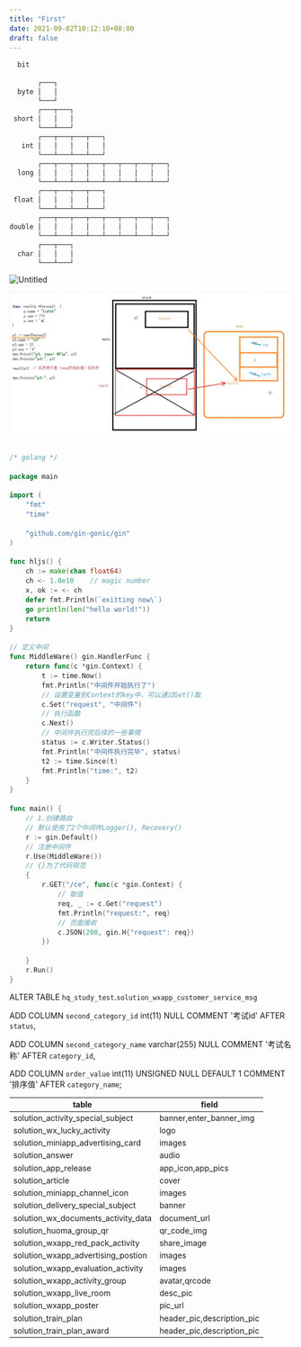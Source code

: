 ```yaml
---
title: "First"
date: 2021-09-02T10:12:10+08:00
draft: false
---
```


```ascii
  bit         
       
       ┌───┐
  byte │   │
       └───┘
       ┌───┬───┐
 short │   │   │
       └───┴───┘
       ┌───┬───┬───┬───┐
   int │   │   │   │   │
       └───┴───┴───┴───┘
       ┌───┬───┬───┬───┬───┬───┬───┬───┐
  long │   │   │   │   │   │   │   │   │
       └───┴───┴───┴───┴───┴───┴───┴───┘
       ┌───┬───┬───┬───┐
 float │   │   │   │   │
       └───┴───┴───┴───┘
       ┌───┬───┬───┬───┬───┬───┬───┬───┐
double │   │   │   │   │   │   │   │   │
       └───┴───┴───┴───┴───┴───┴───┴───┘
       ┌───┬───┐
  char │   │   │
       └───┴───┘
```

![Untitled](images/202109021012/Untitled.png)

![Untitled3](../static/images/202109021012/Untitled3.png)

```go

/* golang */

package main

import (
    "fmt"
    "time"

    "github.com/gin-gonic/gin"
)

func hljs() {
    ch := make(chan float64)
    ch <- 1.0e10    // magic number
    x, ok := <- ch
    defer fmt.Println(`exitting now\`)
    go println(len("hello world!"))
    return
}

// 定义中间
func MiddleWare() gin.HandlerFunc {
    return func(c *gin.Context) {
        t := time.Now()
        fmt.Println("中间件开始执行了")
        // 设置变量到Context的key中，可以通过Get()取
        c.Set("request", "中间件")
        // 执行函数
        c.Next()
        // 中间件执行完后续的一些事情
        status := c.Writer.Status()
        fmt.Println("中间件执行完毕", status)
        t2 := time.Since(t)
        fmt.Println("time:", t2)
    }
}

func main() {
    // 1.创建路由
    // 默认使用了2个中间件Logger(), Recovery()
    r := gin.Default()
    // 注册中间件
    r.Use(MiddleWare())
    // {}为了代码规范
    {
        r.GET("/ce", func(c *gin.Context) {
            // 取值
            req, _ := c.Get("request")
            fmt.Println("request:", req)
            // 页面接收
            c.JSON(200, gin.H{"request": req})
        })

    }
    r.Run()
}

```


ALTER TABLE `hq_study_test`.`solution_wxapp_customer_service_msg`

ADD COLUMN `second_category_id` int(11) NULL COMMENT '考试id' AFTER `status`,

ADD COLUMN `second_category_name` varchar(255) NULL COMMENT '考试名称' AFTER `category_id`,

ADD COLUMN `order_value` int(11) UNSIGNED NULL DEFAULT 1 COMMENT '排序值' AFTER `category_name`;


| table                               | field                      |
| ----------------------------------- | -------------------------- |
| solution_activity_special_subject   | banner,enter_banner_img    |
| solution_wx_lucky_activity          | logo                       |
| solution_miniapp_advertising_card   | images                     |
| solution_answer                     | audio                      |
| solution_app_release                | app_icon,app_pics          |
| solution_article                    | cover                      |
| solution_miniapp_channel_icon       | images                     |
| solution_delivery_special_subject   | banner                     |
| solution_wx_documents_activity_data | document_url               |
| solution_huoma_group_qr             | qr_code_img                |
| solution_wxapp_red_pack_activity    | share_image                |
| solution_wxapp_advertising_postion  | images                     |
| solution_wxapp_evaluation_activity  | images                     |
| solution_wxapp_activity_group       | avatar,qrcode              |
| solution_wxapp_live_room            | desc_pic                   |
| solution_wxapp_poster               | pic_url                    |
| solution_train_plan                 | header_pic,description_pic |
| solution_train_plan_award           | header_pic,description_pic |

